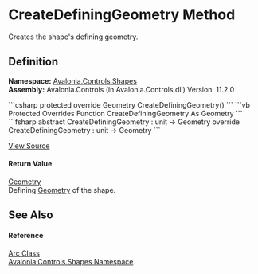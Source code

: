 # CreateDefiningGeometry Method


Creates the shape's defining geometry.



## Definition
**Namespace:** <a href="N_Avalonia_Controls_Shapes">Avalonia.Controls.Shapes</a>  
**Assembly:** Avalonia.Controls (in Avalonia.Controls.dll) Version: 11.2.0

<Tabs groupId="api-code-preview">
<TabItem value="csharp" label="C#">
```csharp
protected override Geometry CreateDefiningGeometry()
```
</TabItem>
<TabItem value="vb" label="VB">
```vb
Protected Overrides Function CreateDefiningGeometry As Geometry
```
</TabItem>
<TabItem value="fsharp" label="F#">
```fsharp
abstract CreateDefiningGeometry : unit -> Geometry 
override CreateDefiningGeometry : unit -> Geometry 
```
</TabItem>
</Tabs>



<a href="https://github.com/AvaloniaUI/Avalonia/tree/master/src/Avalonia.Controls/Shapes/Arc.cs#L55" title="View the source code">View Source</a>



#### Return Value
<a href="T_Avalonia_Media_Geometry">Geometry</a>  
Defining <a href="T_Avalonia_Media_Geometry">Geometry</a> of the shape.

## See Also


#### Reference
<a href="T_Avalonia_Controls_Shapes_Arc">Arc Class</a>  
<a href="N_Avalonia_Controls_Shapes">Avalonia.Controls.Shapes Namespace</a>  
